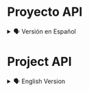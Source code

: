 # Proyecto API

<details>
    <summary>🗣️ Versión en Español</summary>
<details>
    <summary>🖥 Imagen Modo Pc</summary>

![diegudeveloper github io_Proyecto03_API_](https://user-images.githubusercontent.com/62949966/170285997-def0cd91-4080-4b34-a4c5-072ed5ede046.png)

</details>

<details>
    <summary>📱 Imagen Modo Movil</summary>

![diegudeveloper github io_Proyecto03_API_ (1)](https://user-images.githubusercontent.com/62949966/170286732-eb458698-83a0-44fa-8784-63f92e58c84b.png)

</details>

## Bienvenido! 👋


[Proyecto API](https://diegudeveloper.github.io/Proyecto03_API/) es parte de mi portafolio de proyectos con un nivel un poco más profesional, al igual que otros, es el resultado de mis habilidades adquiridas en los diferentes cursos tomados en distintas plataformas online, que con el pasar del tiempo entre lecturas, ejercicios y práctica voy afianzando mis habilidades y conocimientos.

Con este proyecto subimos un poco más el escalón y agregamos dinamismo con el lenguaje de programación JavaScript, al igual que los demás proyectos, se usó en primera instancia el módulo de Flexbox en Css y el diseño fue realizado bajo la plataforma de platzi en uno de sus cursos.


## ¡Si te gusta mi proyecto, tómalo y práctica, con el podrás mejorar tus habilidades y hasta podrías enseñarme diferentes cosas! ¡Ayudame a Mejorar! 🚀

</details>

# Project API

<details>
    <summary>🗣️ English Version</summary>
<details>
    <summary>🖥 Pc Mode image</summary>

![diegudeveloper github io_Proyecto03_API_](https://user-images.githubusercontent.com/62949966/170285997-def0cd91-4080-4b34-a4c5-072ed5ede046.png)

</details>

<details>
    <summary>📱 Mobile Mode Image</summary>

![diegudeveloper github io_Proyecto03_API_ (1)](https://user-images.githubusercontent.com/62949966/170286732-eb458698-83a0-44fa-8784-63f92e58c84b.png)

</details>

## Welcome! 👋


[API Project](https://diegudeveloper.github.io/Proyecto03_API/) is part of my portfolio of projects with a little more professional level, like others, is the result of my skills acquired in different courses taken in different online platforms, with the passage of time between readings, exercises and practice I strengthen my skills and knowledge. 

This project is mainly based on its layout, it was used in first instance the Flexbox module in Css and the design was selected from the Youtube channel: Tutorials Online.

## ¡If you like my project, take it and practice, with it you can improve your skills and you could even teach me different things! Help me improve! 🚀

</details>